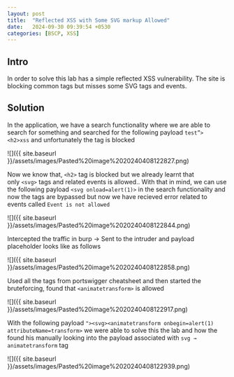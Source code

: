 ```yaml
---
layout: post
title:  "Reflected XSS with Some SVG markup Allowed"
date:   2024-09-30 09:39:54 +0530
categories: [BSCP, XSS]
---
```


## Intro

In order to solve this lab has a simple reflected XSS vulnerability. The site is blocking common tags but misses some SVG tags and events.



## Solution

In the application, we have a search functionality where we are able to search for something and searched for the following payload `test”><h2>xss` and unfortunately the tag is blocked 

  

![]({{ site.baseurl }}/assets/images/Pasted%20image%2020240408122827.png)  

  

Now we know that, `<h2>` tag is blocked but we already learnt that only `<svg>` tags and related events is allowed.. With that in mind, we can use the following payload `<svg onload=alert(1)>` in the search functionality and now the tags are bypassed but now we have recieved error related to events called `Event is not allowed` 

  

![]({{ site.baseurl }}/assets/images/Pasted%20image%2020240408122844.png)  

  

  

Intercepted the traffic in burp → Sent to the intruder and payload placeholder looks like as follows 

  

![]({{ site.baseurl }}/assets/images/Pasted%20image%2020240408122858.png)  

  

  

Used all the tags from portswigger cheatsheet and then started the bruteforcing, found that `<animatetransform>` is allowed 

  

![]({{ site.baseurl }}/assets/images/Pasted%20image%2020240408122917.png)  

  

With the following payload `"><svg><animatetransform onbegin=alert(1) attributeName=transform>` we were able to solve this the lab and how the found his manually looking into the payload associated with `svg → animatetransform` tag 

  

![]({{ site.baseurl }}/assets/images/Pasted%20image%2020240408122939.png)